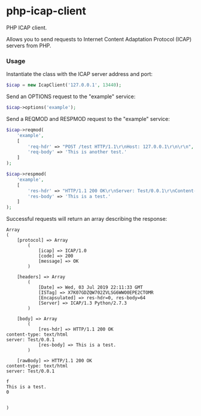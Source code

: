 # php-icap-client

PHP ICAP client.

Allows you to send requests to Internet Content Adaptation Protocol (ICAP) servers from PHP.

### Usage

Instantiate the class with the ICAP server address and port:

```php
$icap = new IcapClient('127.0.0.1', 13440);
```

Send an OPTIONS request to the "example" service:

```php
$icap->options('example');
```

Send a REQMOD and RESPMOD request to the "example" service:

```php
$icap->reqmod(
    'example',
    [
        'req-hdr' => "POST /test HTTP/1.1\r\nHost: 127.0.0.1\r\n\r\n",
        'req-body' => 'This is another test.'
    ]
);

$icap->respmod(
    'example',
    [
        'res-hdr' => "HTTP/1.1 200 OK\r\nServer: Test/0.0.1\r\nContent-Type: text/html\r\n\r\n",
        'res-body' => 'This is a test.'
    ]
);
```

Successful requests will return an array describing the response:

```
Array
(
    [protocol] => Array
        (
            [icap] => ICAP/1.0
            [code] => 200
            [message] => OK
        )

    [headers] => Array
        (
            [Date] => Wed, 03 Jul 2019 22:11:33 GMT
            [ISTag] => X7K07GDZQW702ZVLSG6WWO0EPE2CTOMR
            [Encapsulated] => res-hdr=0, res-body=64
            [Server] => ICAP/1.3 Python/2.7.3
        )

    [body] => Array
        (
            [res-hdr] => HTTP/1.1 200 OK
content-type: text/html
server: Test/0.0.1
            [res-body] => This is a test.
        )

    [rawBody] => HTTP/1.1 200 OK
content-type: text/html
server: Test/0.0.1

f
This is a test.
0


)
```

